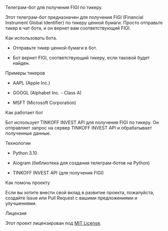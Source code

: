 Телеграм-бот для получения FIGI по тикеру. 

  

Этот телеграм-бот предназначен для получения FIGI (Financial Instrument Global Identifier) по тикеру ценной бумаги. Просто отправьте тикер в чат бота, и он вернет вам соответствующий FIGI. 

Как использовать бота. 

- Отправьте тикер ценной бумаги в бот. 

- Бот вернет FIGI, соответствующий тикеру, если таковой будет найден. 

  

Примеры тикеров 

  

- AAPL (Apple Inc.) 

- GOOGL (Alphabet Inc. - Class A) 

- MSFT (Microsoft Corporation) 

  

Как работает бот 

  

Бот использует TINKOFF INVEST API для получения FIGI по тикеру. Он отправляет запрос на сервер  TINKOFF INVEST API  и обрабатывает полученные данные. 

  

Технологии 

  

- Python 3.10 

- Aiogram (библиотека для создания телеграм-ботов на Python) 

- TINKOFF INVEST API (для получения FIGI) 

 

 Как помочь проекту 

 

Если вы хотите внести свой вклад в развитие проекта, пожалуйста, создайте Issue или Pull Request с вашими предложениями и улучшениями. 

  

Лицензия 

 Этот проект лицензирован под [MIT License](LICENSE). 
